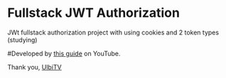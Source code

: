 # Fullstack JWT Authorization

JWt fullstack authorization project with using cookies and 2 token types (studying)

#Developed by [this guide](https://www.youtube.com/watch?v=fN25fMQZ2v0) on YouTube.

Thank you, [UlbiTV](https://github.com/utimur)
